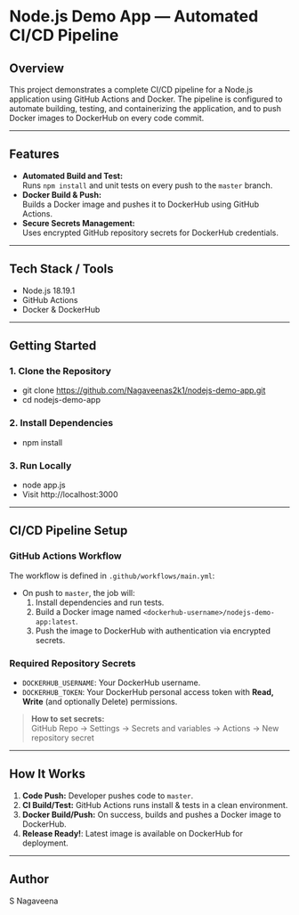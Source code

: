 # Node.js Demo App — Automated CI/CD Pipeline

## Overview

This project demonstrates a complete CI/CD pipeline for a Node.js application using GitHub Actions and Docker. The pipeline is configured to automate building, testing, and containerizing the application, and to push Docker images to DockerHub on every code commit.

---

## Features

- **Automated Build and Test:**  
  Runs `npm install` and unit tests on every push to the `master` branch.
- **Docker Build & Push:**  
  Builds a Docker image and pushes it to DockerHub using GitHub Actions.
- **Secure Secrets Management:**  
  Uses encrypted GitHub repository secrets for DockerHub credentials.

---

## Tech Stack / Tools

- Node.js 18.19.1
- GitHub Actions
- Docker & DockerHub

---

## Getting Started

### 1. Clone the Repository

- git clone https://github.com/Nagaveenas2k1/nodejs-demo-app.git
- cd nodejs-demo-app


### 2. Install Dependencies

- npm install


### 3. Run Locally

- node app.js
- Visit http://localhost:3000


---

## CI/CD Pipeline Setup

### GitHub Actions Workflow

The workflow is defined in `.github/workflows/main.yml`:

- On push to `master`, the job will:
    1. Install dependencies and run tests.
    2. Build a Docker image named `<dockerhub-username>/nodejs-demo-app:latest`.
    3. Push the image to DockerHub with authentication via encrypted secrets.

### Required Repository Secrets

- `DOCKERHUB_USERNAME`: Your DockerHub username.
- `DOCKERHUB_TOKEN`: Your DockerHub personal access token with **Read, Write** (and optionally Delete) permissions.

> **How to set secrets:**  
> GitHub Repo → Settings → Secrets and variables → Actions → New repository secret

---

## How It Works

1. **Code Push:** Developer pushes code to `master`.
2. **CI Build/Test:** GitHub Actions runs install & tests in a clean environment.
3. **Docker Build/Push:** On success, builds and pushes a Docker image to DockerHub.
4. **Release Ready!**: Latest image is available on DockerHub for deployment.

---

## Author

S Nagaveena




